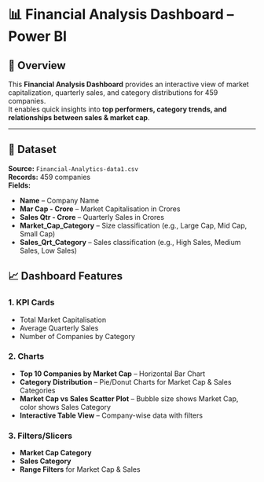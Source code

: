 # 📊 Financial Analysis Dashboard – Power BI

## 📌 Overview
This **Financial Analysis Dashboard** provides an interactive view of market capitalization, quarterly sales, and category distributions for 459 companies.  
It enables quick insights into **top performers, category trends, and relationships between sales & market cap**.

---

## 📂 Dataset
**Source:** `Financial-Analytics-data1.csv`  
**Records:** 459 companies  
**Fields:**
- **Name** – Company Name
- **Mar Cap - Crore** – Market Capitalisation in Crores
- **Sales Qtr - Crore** – Quarterly Sales in Crores
- **Market_Cap_Category** – Size classification (e.g., Large Cap, Mid Cap, Small Cap)
- **Sales_Qrt_Category** – Sales classification (e.g., High Sales, Medium Sales, Low Sales)

## 📈 Dashboard Features
### **1. KPI Cards**
- Total Market Capitalisation
- Average Quarterly Sales
- Number of Companies by Category

### **2. Charts**
- **Top 10 Companies by Market Cap** – Horizontal Bar Chart
- **Category Distribution** – Pie/Donut Charts for Market Cap & Sales Categories
- **Market Cap vs Sales Scatter Plot** – Bubble size shows Market Cap, color shows Sales Category
- **Interactive Table View** – Company-wise data with filters

### **3. Filters/Slicers**
- **Market Cap Category**
- **Sales Category**
- **Range Filters** for Market Cap & Sales
